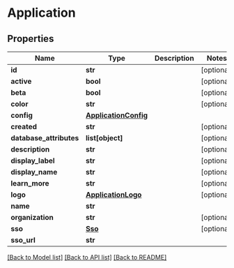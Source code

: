 # Application

## Properties
Name | Type | Description | Notes
------------ | ------------- | ------------- | -------------
**id** | **str** |  | [optional] 
**active** | **bool** |  | [optional] 
**beta** | **bool** |  | [optional] 
**color** | **str** |  | [optional] 
**config** | [**ApplicationConfig**](ApplicationConfig.md) |  | 
**created** | **str** |  | [optional] 
**database_attributes** | **list[object]** |  | [optional] 
**description** | **str** |  | [optional] 
**display_label** | **str** |  | [optional] 
**display_name** | **str** |  | [optional] 
**learn_more** | **str** |  | [optional] 
**logo** | [**ApplicationLogo**](ApplicationLogo.md) |  | [optional] 
**name** | **str** |  | 
**organization** | **str** |  | [optional] 
**sso** | [**Sso**](Sso.md) |  | [optional] 
**sso_url** | **str** |  | 

[[Back to Model list]](../README.md#documentation-for-models) [[Back to API list]](../README.md#documentation-for-api-endpoints) [[Back to README]](../README.md)

